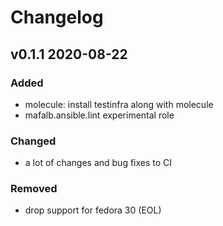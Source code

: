 # Changelog

## v0.1.1 2020-08-22

### Added

- molecule: install testinfra along with molecule
- mafalb.ansible.lint experimental role

### Changed

- a lot of changes and bug fixes to CI

### Removed

- drop support for fedora 30 (EOL)
